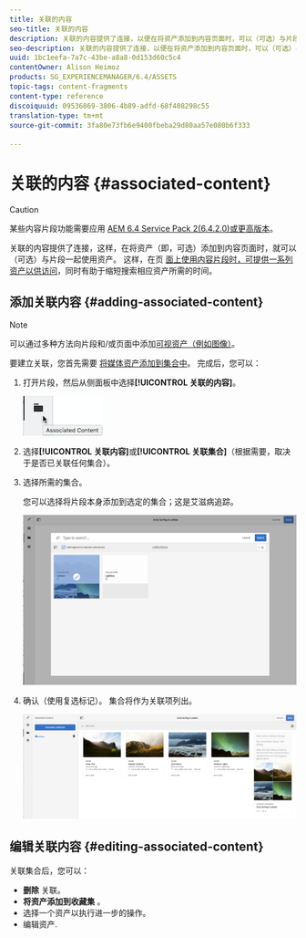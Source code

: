 ```yaml
---
title: 关联的内容
seo-title: 关联的内容
description: 关联的内容提供了连接，以便在将资产添加到内容页面时，可以（可选）与片段一起使用资产。
seo-description: 关联的内容提供了连接，以便在将资产添加到内容页面时，可以（可选）与片段一起使用资产。
uuid: 1bc1eefa-7a7c-43be-a8a8-0d153d60c5c4
contentOwner: Alison Heimoz
products: SG_EXPERIENCEMANAGER/6.4/ASSETS
topic-tags: content-fragments
content-type: reference
discoiquuid: 09536869-3806-4b89-adfd-68f408298c55
translation-type: tm+mt
source-git-commit: 3fa80e73fb6e9400fbeba29d80aa57e080b6f333

---
```



# 关联的内容 {#associated-content}

>[!CAUTION]
>
>某些内容片段功能需要应用 [AEM 6.4 Service Pack 2(6.4.2.0)或更高版本](/help/release-notes/sp-release-notes.md)。

关联的内容提供了连接，这样，在将资产（即，可选）添加到内容页面时，就可以（可选）与片段一起使用资产。 这样，在页 [面上使用内容片段时，可提供一系列资产以供访问](/help/sites-authoring/content-fragments.md#using-associated-content)，同时有助于缩短搜索相应资产所需的时间。

## 添加关联内容 {#adding-associated-content}

>[!NOTE]
>
>可以通过多种方法向片段和/或页面中添加[可视资产（例如图像）](content-fragments.md#fragments-with-visual-assets)。

要建立关联，您首先需要 [将媒体资产添加到集合中](managing-collections-touch-ui.md#adding-assets-to-a-collection)。 完成后，您可以：

1. 打开片段，然后从侧面板中选择&#x200B;**[!UICONTROL 关联的内容]**。

   ![chlimage_1-207](assets/chlimage_1-207.png)

1. 选择&#x200B;**[!UICONTROL 关联内容]**&#x200B;或&#x200B;**[!UICONTROL 关联集合]**（根据需要，取决于是否已关联任何集合）。
1. 选择所需的集合。

   您可以选择将片段本身添加到选定的集合；这是艾滋病追踪。

   ![cfm-6420-04](assets/cfm-6420-04.png)

1. 确认（使用复选标记）。 集合将作为关联项列出。

   ![cfm-6420-05](assets/cfm-6420-05.png)

## 编辑关联内容 {#editing-associated-content}

关联集合后，您可以：

* **删除** 关联。
* **将资产添加到收藏集** 。
* 选择一个资产以执行进一步的操作。
* 编辑资产.

